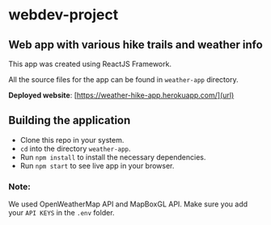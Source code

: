 # webdev-project

## Web app with various hike trails and weather info

This app was created using ReactJS Framework.

All the source files for the app can be found in `weather-app` directory.

**Deployed website**: [https://weather-hike-app.herokuapp.com/](url)

## Building the application

* Clone this repo in your system.
* `cd` into the directory `weather-app`.
* Run `npm install` to install the necessary dependencies.
* Run `npm start` to see live app in your browser.

### Note: 
We used OpenWeatherMap API and MapBoxGL API. Make sure you add your `API KEYS` in the `.env` folder.
